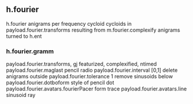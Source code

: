 ## h.fourier
   h.fourier anigrams per frequency cycloid
   cycloids in payload.fourier.transforms resulting from m.fourier.complexify
   anigrams turned to h.ent

### h.fourier.gramm
  payload.fourier.transforms, gj featurized, complexified, ntimed
  payload.fourier.maglast pencil radio
  payload.fourier.interval [0,1] delete anigrams outside
  payload.fourier.tolerance 1 remove sinusoids below
  payload.fourier.dotboform style of pencil dot
  payload.fourier.avatars.fourierPacer  form trace
  payload.fourier.avatars.line  sinusoid ray